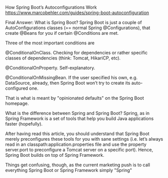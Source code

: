 How Spring Boot’s Autoconfigurations Work
https://www.marcobehler.com/guides/spring-boot-autoconfiguration

Final Answer: What is Spring Boot?
Spring Boot is just a couple of AutoConfigurations classes (== normal Spring @Configurations), that create @Beans for you if certain @Conditions are met.

Three of the most important conditions are

@ConditionalOnClass. Checking for dependencies or rather specific classes of dependencies (think: Tomcat, HikariCP, etc).

@ConditionalOnProperty. Self-explanatory.

@ConditionalOnMissingBean. If the user specified his own, e.g. DataSource, already, then Spring Boot won’t try to create its auto-configured one.

That is what is meant by "opinionated defaults" on the Spring Boot homepage.

What is the difference between Spring and Spring Boot?
Spring, as in Spring Framework is a set of tools that help you build Java applications faster (hopefully).

After having read this article, you should understand that Spring Boot merely preconfigures these tools for you with sane settings (i.e. let’s always read in an classpath:application.properties file and use the property server.port to preconfigure a Tomcat server on a specific port). Hence, Spring Boot builds on top of Spring Framework.

Things get confusing, though, as the current marketing push is to call everything Spring Boot or Spring Framework simply "Spring"
